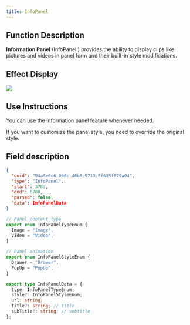 ```yaml
---
title: InfoPanel
---
```


## Function Description

**Information Panel** (InfoPanel ) provides the ability to display clips like pictures and videos in panel form and their built-in style modifications.

## Effect Display

<img src="//vrlab-public.ljcdn.com/common/file/web/5d8b1ae2-a63a-46de-b3d0-19f28ad35c85.png "/>

## Use Instructions

You can use the information panel feature whenever needed.

If you want to customize the panel style, you need to override the original style.

## Field description

```json title="信息面板帧剧本结构"
{
  "uuid": "94a3e6c6-096c-46b6-9713-5f635f679a04",
  "type": "InfoPanel",
  "start": 3783,
  "end": 6700,
  "parsed": false,
  "data": InfoPanelData
}
```

```ts title="信息面板数据说明"
// Panel content type
export enum InfoPanelTypeEnum {
  Image = "Image",
  Video = "Video",
}

// Panel animation
export enum InfoPanelStyleEnum {
  Drawer = "Drawer",
  PopUp = "PopUp",
}

export type InfoPanelData = {
  type: InfoPanelTypeEnum;
  style?: InfoPanelStyleEnum;
  url: string;
  title?: string; // title
  subTitle?: string; // subtitle
};
```
